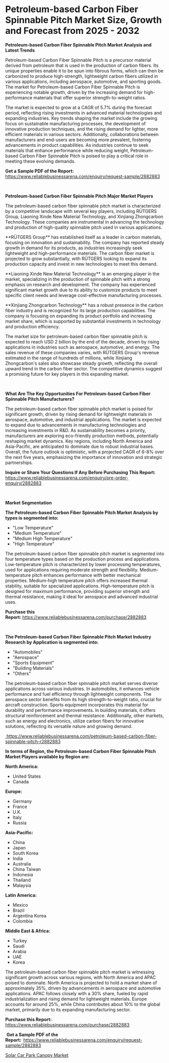 <p><h1>Petroleum-based Carbon Fiber Spinnable Pitch Market Size, Growth and Forecast from 2025 - 2032</h1></p><p><strong>Petroleum-based Carbon Fiber Spinnable Pitch Market Analysis and Latest Trends</strong></p>
<p><p>Petroleum-based Carbon Fiber Spinnable Pitch is a precursor material derived from petroleum that is used in the production of carbon fibers. Its unique properties enable it to be spun into fibrous forms, which can then be carbonized to produce high-strength, lightweight carbon fibers utilized in various applications, including aerospace, automotive, and sporting goods. The market for Petroleum-based Carbon Fiber Spinnable Pitch is experiencing notable growth, driven by the increasing demand for high-performance materials that offer superior strength-to-weight ratios.</p><p>The market is expected to grow at a CAGR of 5.7% during the forecast period, reflecting rising investments in advanced material technologies and expanding industries. Key trends shaping the market include the growing focus on sustainable manufacturing processes, the development of innovative production techniques, and the rising demand for lighter, more efficient materials in various sectors. Additionally, collaborations between manufacturers and end-users are becoming more prevalent, fostering advancements in product capabilities. As industries continue to seek materials that enhance performance while reducing weight, Petroleum-based Carbon Fiber Spinnable Pitch is poised to play a critical role in meeting these evolving demands.</p></p>
<p><strong>Get a Sample PDF of the Report:&nbsp;</strong> <a href="https://www.reliablebusinessarena.com/enquiry/request-sample/2882883?utm_campaign=3200&utm_medium=2&utm_source=Github&utm_content=ia&utm_term=13032025&utm_id=petroleum-based-carbon-fiber-spinnable-pitch">https://www.reliablebusinessarena.com/enquiry/request-sample/2882883</a></p>
<p>&nbsp;</p>
<p><strong>Petroleum-based Carbon Fiber Spinnable Pitch Major Market Players</strong></p>
<p><p>The petroleum-based carbon fiber spinnable pitch market is characterized by a competitive landscape with several key players, including RÜTGERS Group, Liaoning Xinde New Material Technology, and Xinjiang Zhongcarbon Technology. These companies are instrumental in advancing the technology and production of high-quality spinnable pitch used in various applications.</p><p>**RÜTGERS Group** has established itself as a leader in carbon materials, focusing on innovation and sustainability. The company has reported steady growth in demand for its products, as industries increasingly seek lightweight and high-performance materials. The carbon fiber market is projected to grow substantially, with RÜTGERS looking to expand its production capacity and invest in new technologies to meet this demand.</p><p>**Liaoning Xinde New Material Technology** is an emerging player in the market, specializing in the production of spinnable pitch with a strong emphasis on research and development. The company has experienced significant market growth due to its ability to customize products to meet specific client needs and leverage cost-effective manufacturing processes.</p><p>**Xinjiang Zhongcarbon Technology** has a robust presence in the carbon fiber industry and is recognized for its large production capabilities. The company is focusing on expanding its product portfolio and increasing market share, which is supported by substantial investments in technology and production efficiency.</p><p>The market size for petroleum-based carbon fiber spinnable pitch is expected to reach USD 2 billion by the end of the decade, driven by rising applications in industries such as aerospace, automotive, and energy. The sales revenue of these companies varies, with RÜTGERS Group's revenue estimated in the range of hundreds of millions, while Xinjiang Zhongcarbon's sales also showcase steady growth, reflecting the overall upward trend in the carbon fiber sector. The competitive dynamics suggest a promising future for key players in this expanding market.</p></p>
<p>&nbsp;</p>
<p><strong>What Are The Key Opportunities For Petroleum-based Carbon Fiber Spinnable Pitch Manufacturers?</strong></p>
<p><p>The petroleum-based carbon fiber spinnable pitch market is poised for significant growth, driven by rising demand for lightweight materials in aerospace, automotive, and industrial applications. The market is expected to expand due to advancements in manufacturing technologies and increasing investments in R&D. As sustainability becomes a priority, manufacturers are exploring eco-friendly production methods, potentially reshaping market dynamics. Key regions, including North America and Asia-Pacific, are anticipated to dominate due to robust industrial bases. Overall, the future outlook is optimistic, with a projected CAGR of 6-8% over the next five years, emphasizing the importance of innovation and strategic partnerships.</p></p>
<p><strong>Inquire or Share Your Questions If Any Before Purchasing This Report:</strong> <a href="https://www.reliablebusinessarena.com/enquiry/pre-order-enquiry/2882883?utm_campaign=3200&utm_medium=2&utm_source=Github&utm_content=ia&utm_term=13032025&utm_id=petroleum-based-carbon-fiber-spinnable-pitch">https://www.reliablebusinessarena.com/enquiry/pre-order-enquiry/2882883</a></p>
<p>&nbsp;</p>
<p><strong>Market Segmentation</strong></p>
<p><strong>The Petroleum-based Carbon Fiber Spinnable Pitch Market Analysis by types is segmented into:</strong></p>
<p><ul><li>"Low Temperature"</li><li>"Medium Temperature"</li><li>"Medium High Temperature"</li><li>"High Temperature"</li></ul></p>
<p><p>The petroleum-based carbon fiber spinnable pitch market is segmented into four temperature types based on the production process and applications. Low-temperature pitch is characterized by lower processing temperatures, used for applications requiring moderate strength and flexibility. Medium-temperature pitch enhances performance with better mechanical properties. Medium-high temperature pitch offers increased thermal stability, suitable for specialized applications. High-temperature pitch is designed for maximum performance, providing superior strength and thermal resistance, making it ideal for aerospace and advanced industrial uses.</p></p>
<p><strong>Purchase this Report:&nbsp;</strong><a href="https://www.reliablebusinessarena.com/purchase/2882883?utm_campaign=3200&utm_medium=2&utm_source=Github&utm_content=ia&utm_term=13032025&utm_id=petroleum-based-carbon-fiber-spinnable-pitch">https://www.reliablebusinessarena.com/purchase/2882883</a></p>
<p>&nbsp;</p>
<p><strong>The Petroleum-based Carbon Fiber Spinnable Pitch Market Industry Research by Application is segmented into:</strong></p>
<p><ul><li>"Automobiles"</li><li>"Aerospace"</li><li>"Sports Equipment"</li><li>"Building Materials"</li><li>"Others"</li></ul></p>
<p><p>The petroleum-based carbon fiber spinnable pitch market serves diverse applications across various industries. In automobiles, it enhances vehicle performance and fuel efficiency through lightweight components. The aerospace sector benefits from its high strength-to-weight ratio, crucial for aircraft construction. Sports equipment incorporates this material for durability and performance improvements. In building materials, it offers structural reinforcement and thermal resistance. Additionally, other markets, such as energy and electronics, utilize carbon fibers for innovative solutions, reflecting its versatile nature and growing demand.</p></p>
<p><a href="https://www.reliablebusinessarena.com/petroleum-based-carbon-fiber-spinnable-pitch-r2882883?utm_campaign=3200&utm_medium=2&utm_source=Github&utm_content=ia&utm_term=13032025&utm_id=petroleum-based-carbon-fiber-spinnable-pitch">&nbsp;https://www.reliablebusinessarena.com/petroleum-based-carbon-fiber-spinnable-pitch-r2882883</a></p>
<p><strong>In terms of Region, the Petroleum-based Carbon Fiber Spinnable Pitch Market Players available by Region are:</strong></p>
<p>
    <p> <strong> North America: </strong>
        <ul>
            <li>United States</li>
            <li>Canada</li>
        </ul>
        </p> 
    <p> <strong> Europe: </strong>
        <ul>
            <li>Germany</li>
            <li>France</li>
            <li>U.K.</li>
            <li>Italy</li>
            <li>Russia</li>
        </ul>
        </p> 
    <p> <strong> Asia-Pacific: </strong>
        <ul>
            <li>China</li>
            <li>Japan</li>
            <li>South Korea</li>
            <li>India</li>
            <li>Australia</li>
            <li>China Taiwan</li>
            <li>Indonesia</li>
            <li>Thailand</li>
            <li>Malaysia</li>
        </ul>
        </p> 
    <p> <strong> Latin America: </strong>
        <ul>
            <li>Mexico</li>
            <li>Brazil</li>
            <li>Argentina Korea</li>
            <li>Colombia</li>
        </ul>
        </p> 
    <p> <strong> Middle East & Africa: </strong>
        <ul>
            <li>Turkey</li>
            <li>Saudi</li>
            <li>Arabia</li>
            <li>UAE</li>
            <li>Korea</li>
        </ul>
    </p>
    </p>
<p><p>The petroleum-based carbon fiber spinnable pitch market is witnessing significant growth across various regions, with North America and APAC poised to dominate. North America is projected to hold a market share of approximately 35%, driven by advancements in aerospace and automotive applications. APAC follows closely with a 30% share, fueled by rapid industrialization and rising demand for lightweight materials. Europe accounts for around 25%, while China contributes about 10% to the global market, primarily due to its expanding manufacturing sector.</p></p>
<p><strong>Purchase this Report: </strong><a href="https://www.reliablebusinessarena.com/purchase/2882883?utm_campaign=3200&utm_medium=2&utm_source=Github&utm_content=ia&utm_term=13032025&utm_id=petroleum-based-carbon-fiber-spinnable-pitch">https://www.reliablebusinessarena.com/purchase/2882883</a></p>
<p>&nbsp;<strong>Get a Sample PDF of the Report:&nbsp;&nbsp;</strong><a href="https://www.reliablebusinessarena.com/enquiry/request-sample/2882883?utm_campaign=3200&utm_medium=2&utm_source=Github&utm_content=ia&utm_term=13032025&utm_id=petroleum-based-carbon-fiber-spinnable-pitch">https://www.reliablebusinessarena.com/enquiry/request-sample/2882883</a></p>
<p><strong></strong></p>
<p><p><a href="https://github.com/stickkinkel/Market-Research-Report-List-1/blob/main/solar-car-park-canopy-market.md?utm_campaign=3200&utm_medium=2&utm_source=Github&utm_content=ia&utm_term=13032025&utm_id=petroleum-based-carbon-fiber-spinnable-pitch">Solar Car Park Canopy Market</a></p></p>